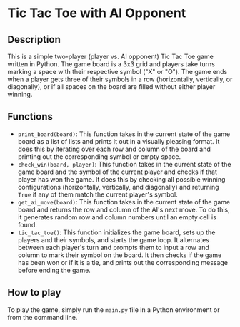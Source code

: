 # Tic Tac Toe with AI Opponent

## Description
This is a simple two-player (player vs. AI opponent) Tic Tac Toe game written in Python. The game board is a 3x3 grid and players take turns marking a space with their respective symbol ("X" or "O"). The game ends when a player gets three of their symbols in a row (horizontally, vertically, or diagonally), or if all spaces on the board are filled without either player winning.

## Functions

- `print_board(board)`: This function takes in the current state of the game board as a list of lists and prints it out in a visually pleasing format. It does this by iterating over each row and column of the board and printing out the corresponding symbol or empty space.
- `check_win(board, player)`: This function takes in the current state of the game board and the symbol of the current player and checks if that player has won the game. It does this by checking all possible winning configurations (horizontally, vertically, and diagonally) and returning `True` if any of them match the current player's symbol.
- `get_ai_move(board)`: This function takes in the current state of the game board and returns the row and column of the AI's next move. To do this, it generates random row and column numbers until an empty cell is found.
- `tic_tac_toe()`: This function initializes the game board, sets up the players and their symbols, and starts the game loop. It alternates between each player's turn and prompts them to input a row and column to mark their symbol on the board. It then checks if the game has been won or if it is a tie, and prints out the corresponding message before ending the game.

## How to play
To play the game, simply run the `main.py` file in a Python environment or from the command line.
